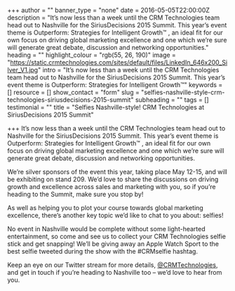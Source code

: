 +++
author = ""
banner_type = "none"
date = 2016-05-05T22:00:00Z
description = "It’s now less than a week until the CRM Technologies team head out to Nashville for the SiriusDecisions 2015 Summit. This year’s event theme is Outperform: Strategies for Intelligent Growth™ , an ideal fit for our own focus on driving global marketing excellence and one which we’re sure will generate great debate, discussion and networking opportunities."
heading = ""
highlight_colour = "rgb(55, 26, 190)"
image = "https://static.crmtechnologies.com/sites/default/files/LinkedIn_646x200_Silver_V1.jpg"
intro = "It’s now less than a week until the CRM Technologies team head out to Nashville for the SiriusDecisions 2015 Summit. This year’s event theme is Outperform: Strategies for Intelligent Growth™"
keywords = []
resource = []
show_contact = "form"
slug = "selfies-nashville-style-crm-technologies-siriusdecisions-2015-summit"
subheading = ""
tags = []
testimonial = ""
title = "Selfies Nashville-style! CRM Technologies at SiriusDecisions 2015 Summit"

+++
It’s now less than a week until the CRM Technologies team head out to Nashville for the SiriusDecisions 2015 Summit. This year’s event theme is Outperform: Strategies for Intelligent Growth™ , an ideal fit for our own focus on driving global marketing excellence and one which we’re sure will generate great debate, discussion and networking opportunities.

We’re silver sponsors of the event this year, taking place May 12-15, and will be exhibiting on stand 209. We’d love to share the discussions on driving growth and excellence across sales and marketing with you, so if you’re heading to the Summit, make sure you stop by!

As well as helping you to plot your course towards global marketing excellence, there’s another key topic we’d like to chat to you about: selfies!

No event in Nashville would be complete without some light-hearted entertainment, so come and see us to collect your CRM Technologies selfie stick and get snapping! We’ll be giving away an Apple Watch Sport to the best selfie tweeted during the show with the #CRMselfie hashtag.

Keep an eye on our Twitter stream for more details, [@CRMTechnologies](http://www.twitter.com/crmtechnologies), and get in touch if you’re heading to Nashville too – we’d love to hear from you.